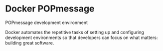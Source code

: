 # Docker POPmessage

POPmessage development environment

Docker automates the repetitive tasks of setting up and configuring development environments so that developers can focus on what matters: building great software.
